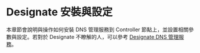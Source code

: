 # Designate 安裝與設定
本章節會說明與操作如何安裝 DNS 管理服務到 Controller 節點上，並設置相關參數與設定。若對於 Designate 不瞭解的人，可以參考 [Designate DNS 管理服務]()。
